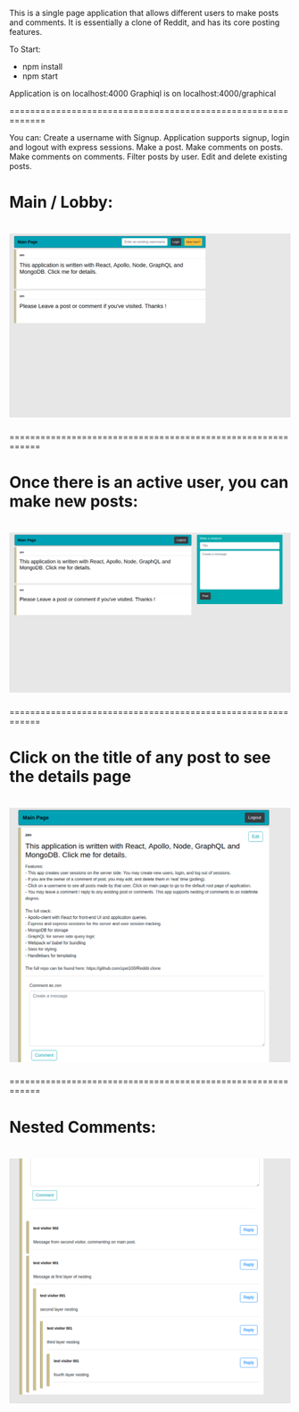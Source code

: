 This is a single page application that allows different users to make posts and comments.
It is essentially a clone of Reddit, and has its core posting features.

To Start:
- npm install
- npm start

Application is on localhost:4000
Graphiql is on localhost:4000/graphical

=============================================================

You can:
Create a username with Signup. Application supports signup, login and logout with express sessions.
Make a post.
Make comments on posts.
Make comments on comments.
Filter posts by user.
Edit and delete existing posts.


# Main / Lobby:

# ![Alt text](imgs/Main.png?raw=true 'Main')
============================================================
# Once there is an active user, you can make new posts:

# ![Alt text](imgs/NewPost.png?raw=true 'NewPost')
============================================================
# Click on the title of any post to see the details page

# ![Alt text](imgs/Details.png?raw=true 'Details')
============================================================
# Nested Comments:

# ![Alt text](imgs/NestedComments.png?raw=true 'Nesting')
